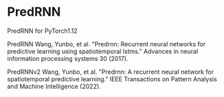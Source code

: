# PredRNN
PredRNN for PyTorch1.12

PredRNN
Wang, Yunbo, et al. "Predrnn: Recurrent neural networks for predictive learning using spatiotemporal lstms." Advances in neural information processing systems 30 (2017).


PredRNNv2
Wang, Yunbo, et al. "Predrnn: A recurrent neural network for spatiotemporal predictive learning." IEEE Transactions on Pattern Analysis and Machine Intelligence (2022).
